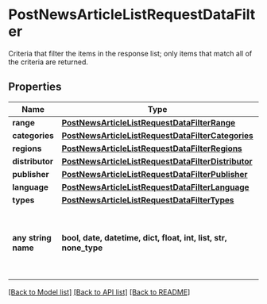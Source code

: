 # PostNewsArticleListRequestDataFilter

Criteria that filter the items in the response list; only items that match all of the criteria are returned.

## Properties
Name | Type | Description | Notes
------------ | ------------- | ------------- | -------------
**range** | [**PostNewsArticleListRequestDataFilterRange**](PostNewsArticleListRequestDataFilterRange.md) |  | [optional] 
**categories** | [**PostNewsArticleListRequestDataFilterCategories**](PostNewsArticleListRequestDataFilterCategories.md) |  | [optional] 
**regions** | [**PostNewsArticleListRequestDataFilterRegions**](PostNewsArticleListRequestDataFilterRegions.md) |  | [optional] 
**distributor** | [**PostNewsArticleListRequestDataFilterDistributor**](PostNewsArticleListRequestDataFilterDistributor.md) |  | [optional] 
**publisher** | [**PostNewsArticleListRequestDataFilterPublisher**](PostNewsArticleListRequestDataFilterPublisher.md) |  | [optional] 
**language** | [**PostNewsArticleListRequestDataFilterLanguage**](PostNewsArticleListRequestDataFilterLanguage.md) |  | [optional] 
**types** | [**PostNewsArticleListRequestDataFilterTypes**](PostNewsArticleListRequestDataFilterTypes.md) |  | [optional] 
**any string name** | **bool, date, datetime, dict, float, int, list, str, none_type** | any string name can be used but the value must be the correct type | [optional]

[[Back to Model list]](../README.md#documentation-for-models) [[Back to API list]](../README.md#documentation-for-api-endpoints) [[Back to README]](../README.md)


